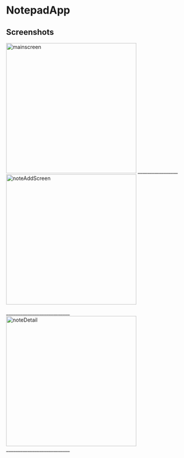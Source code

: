 # NotepadApp 
## Screenshots

<img width="353" alt="mainscreen" src="https://user-images.githubusercontent.com/97171726/166927155-0c1043cb-919a-459d-a4d1-c217c935e3ab.png"> _________________ <img width="353" alt="noteAddScreen" src="https://user-images.githubusercontent.com/97171726/166927163-fedee685-0e68-4ed4-a868-9270556de2dc.png">

___________________________ <img width="353" alt="noteDetail" src="https://user-images.githubusercontent.com/97171726/166927167-926a0d87-9d2f-4790-9934-37499818c6ff.png"> ___________________________



